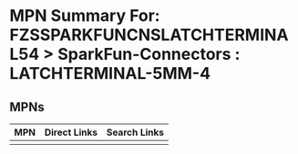 



# MPN Summary For: FZSSPARKFUNCNSLATCHTERMINAL54 > SparkFun-Connectors : LATCHTERMINAL-5MM-4

## MPNs
  

|MPN|Direct Links|Search Links|
| :--- | :--- | :--- |
||||
